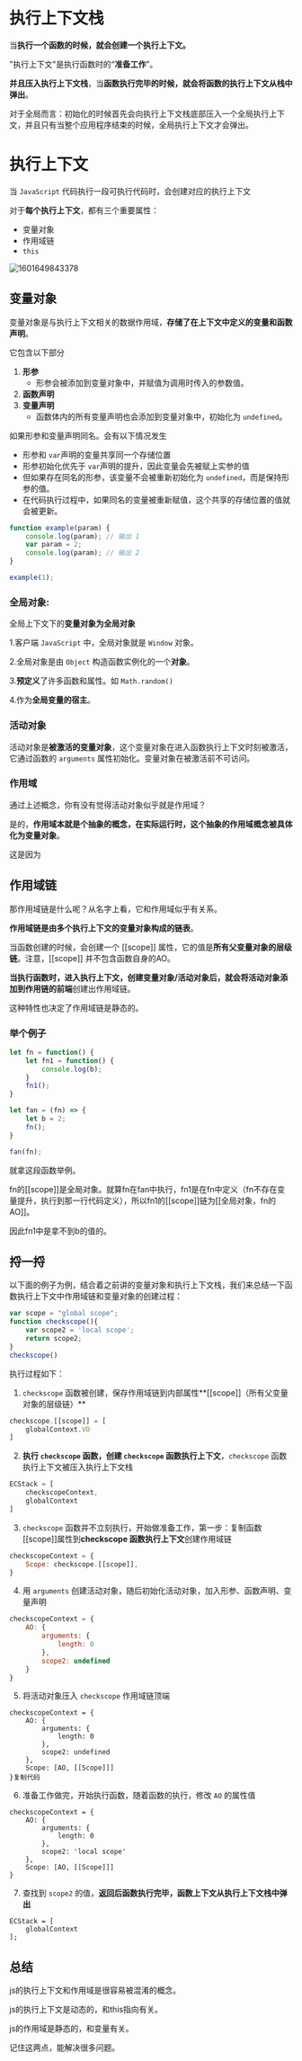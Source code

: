 # 执行上下文栈

当**执行一个函数的时候，就会创建一个执行上下文。**

"执行上下文"是执行函数时的“**准备工作**”。

**并且压入执行上下文栈**，当**函数执行完毕的时候，就会将函数的执行上下文从栈中弹出**。

对于全局而言：初始化的时候首先会向执行上下文栈底部压入一个全局执行上下文，并且只有当整个应用程序结束的时候，全局执行上下文才会弹出。

# 执行上下文

当 `JavaScript` 代码执行一段可执行代码时，会创建对应的执行上下文

对于**每个执行上下文**，都有三个重要属性：

- 变量对象
- 作用域链
- `this`

![1601649843378](images/1601649843378.png)

## 变量对象

变量对象是与执行上下文相关的数据作用域，**存储了在上下文中定义的变量和函数声明**。

它包含以下部分

1. **形参**
   - 形参会被添加到变量对象中，并赋值为调用时传入的参数值。
2. **函数声明**
3. **变量声明**
   - 函数体内的所有变量声明也会添加到变量对象中，初始化为 `undefined`。

如果形参和变量声明同名。会有以下情况发生

- 形参和 `var`声明的变量共享同一个存储位置
- 形参初始化优先于 `var`声明的提升，因此变量会先被赋上实参的值
- 但如果存在同名的形参，该变量不会被重新初始化为 `undefined`，而是保持形参的值。
- 在代码执行过程中，如果同名的变量被重新赋值，这个共享的存储位置的值就会被更新。

```js
function example(param) {
    console.log(param); // 输出 1
    var param = 2;
    console.log(param); // 输出 2
}

example(1);

```

### 全局对象:

全局上下文下的**变量对象为全局对象**

1.客户端 `JavaScript` 中，全局对象就是 `Window` 对象。

2.全局对象是由 `Object` 构造函数实例化的一个**对象**。

3.**预定义**了许多函数和属性。如 `Math.random()`

4.作为**全局变量的宿主**。

### 活动对象

活动对象是**被激活的变量对象**，这个变量对象在进入函数执行上下文时刻被激活，它通过函数的 `arguments` 属性初始化。变量对象在被激活前不可访问。

### 作用域

通过上述概念，你有没有觉得活动对象似乎就是作用域？

是的，**作用域本就是个抽象的概念，在实际运行时，这个抽象的作用域概念被具体化为变量对象**。

这是因为

## 作用域链

那作用域链是什么呢？从名字上看，它和作用域似乎有关系。

**作用域链是由多个执行上下文的变量对象构成的链表**。

当函数创建的时候，会创建一个 [[scope]] 属性，它的值是**所有父变量对象的层级链**。注意，[[scope]] 并不包含函数自身的AO。

**当执行函数时，进入执行上下文，**创建变量对象/活动对象后，就会将**活动对象添加到作用链的前端**创建出作用域链。

这种特性也决定了作用域链是静态的。

### 举个例子

```js
let fn = function() {
    let fn1 = function() {
        console.log(b);
    }
    fn1();
}

let fan = (fn) => {
    let b = 2;
    fn();
}

fan(fn);

```

就拿这段函数举例。

fn的[[scope]]是全局对象。就算fn在fan中执行，fn1是在fn中定义（fn不存在变量提升，执行到那一行代码定义），所以fn1的[[scope]]链为[[全局对象，fn的AO]]。

因此fn1中是拿不到b的值的。

## 捋一捋

以下面的例子为例，结合着之前讲的变量对象和执行上下文栈，我们来总结一下函数执行上下文中作用域链和变量对象的创建过程：

```js
var scope = "global scope";
function checkscope(){
    var scope2 = 'local scope';
    return scope2;
}
checkscope()
```

执行过程如下：

1. `checkscope` 函数被创建，保存作用域链到内部属性**[[scope]]（所有父变量对象的层级链）**

```js
checkscope.[[scope]] = [
    globalContext.VO
]
```

2. **执行 `checkscope` 函数，创建 `checkscope` 函数执行上下文**，`checkscope` 函数执行上下文被压入执行上下文栈

```js
ECStack = [
    checkscopeContext,
    globalContext
]
```

3. `checkscope` 函数并不立刻执行，开始做准备工作，第一步：复制函数[[scope]]属性到**checkscope 函数执行上下文**创建作用域链

```js
checkscopeContext = {
    Scope: checkscope.[[scope]],
}
```

4. 用 `arguments` 创建活动对象，随后初始化活动对象，加入形参、函数声明、变量声明

```js
checkscopeContext = {
    AO: {
        arguments: {
            length: 0
        },
        scope2: undefined
    }
}
```

5. 将活动对象压入 `checkscope` 作用域链顶端

```
checkscopeContext = {
    AO: {
        arguments: {
            length: 0
        },
        scope2: undefined
    },
    Scope: [AO, [[Scope]]]
}复制代码
```

6. 准备工作做完，开始执行函数，随着函数的执行，修改 `AO` 的属性值

```
checkscopeContext = {
    AO: {
        arguments: {
            length: 0
        },
        scope2: 'local scope'
    },
    Scope: [AO, [[Scope]]]
}
```

7. 查找到 `scope2` 的值，**返回后函数执行完毕，函数上下文从执行上下文栈中弹出**

```
ECStack = [
    globalContext
];
```

## 总结

js的执行上下文和作用域是很容易被混淆的概念。

js的执行上下文是动态的，和this指向有关。

js的作用域是静态的，和变量有关。

记住这两点，能解决很多问题。

